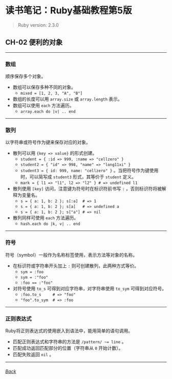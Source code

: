 # 读书笔记：Ruby基础教程第5版

> Ruby version: 2.3.0

## CH-02 便利的对象

*** *** ***

### 数组

顺序保存多个对象。

+ 数组可以保存多种不同的对象。
  - `mixed = [1, 2, 3, "A", "B"]`
+ 数组的长度可以用 `array.size` 或 `array.length` 表示。
+ 数组可以使用 `each` 方法遍历。
  - `array.each do |v| .. end`

*** *** *** ***

### 散列

以字符串或符号作为键来保存对应的对象。

+ 散列可以用 `{key => value}` 的形式创建。
  - `student = { :id => 999, :name => "cellzero" }`
  - `student2 = { "id" => 998, "name" => "long11xi" }`
  - `student3 = { id: 999, name: "cellzero" }` 。当把符号作为键使用时，可以简写成 `student3` 形式，其等价于 `student` 定义。
  - `mark = { l1 => "l1", l2 => "l2" } # => undefined l1`
+ 散列使用 `[key]` 访问，注意键为符号时在标识符前书写 `:` ，否则标识符将被解释为变量名。
  - `s = { a: 1, b: 2 }; s[:a]  # => 1`
  - `s = { a: 1, b: 2 }; s[a]   # => undefined a`
  - `s = { a: 1, b: 2 }; s["a"] # => nil`
+ 散列同样可使用 `each` 方法遍历。
  - `hash.each do |k, v| .. end`

*** *** *** ***

### 符号

符号（symbol）一般作为名称标签使用，表示方法等对象的名称。

+ 在标识符或字符串开头加上 `:` 则可创建散列，此两种方式等价。
  - `sym = :foo`
  - `sym = :"foo"`
  - `:foo == :"foo"`
+ 对符号使用 `to_s` 可得到对应字符串，对字符串使用 `to_sym` 可得到对应符号。
  - `:foo.to_s     # => "foo"`
  - `"foo".to_sym  # => :foo`

*** *** *** ***

### 正则表达式

Ruby将正则表达式的使用嵌入到语法中，能用简单的语句调用。

+ 匹配正则表达式和字符串的方法是 `/pattern/ ~= line` 。
+ 匹配成功返回匹配部分的位置（字符串从 `0` 开始计数）。
+ 匹配失败返回 `nil` 。


*** *** ***
###### [Back](../../index)

